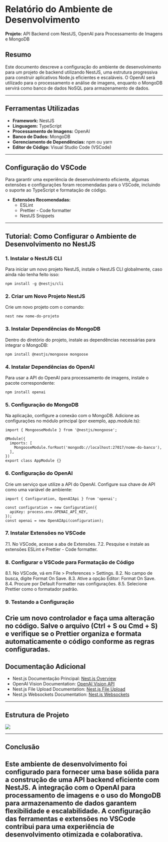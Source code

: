 # Relatório do Ambiente de Desenvolvimento

**Projeto:** API Backend com NestJS, OpenAI para Processamento de Imagens e MongoDB

## Resumo
Este documento descreve a configuração do ambiente de desenvolvimento para um projeto de backend utilizando NestJS, uma estrutura progressiva para construir aplicativos Node.js eficientes e escaláveis. O OpenAI será utilizado para o processamento e análise de imagens, enquanto o MongoDB servirá como banco de dados NoSQL para armazenamento de dados.

---

## Ferramentas Utilizadas

- **Framework:** NestJS
- **Linguagem:** TypeScript
- **Processamento de Imagens:** OpenAI
- **Banco de Dados:** MongoDB
- **Gerenciamento de Dependências:** npm ou yarn
- **Editor de Código:** Visual Studio Code (VSCode)

---

## Configuração do VSCode

Para garantir uma experiência de desenvolvimento eficiente, algumas extensões e configurações foram recomendadas para o VSCode, incluindo o suporte ao TypeScript e formatação de código.

- **Extensões Recomendadas:**
  - ESLint
  - Prettier - Code formatter
  - NestJS Snippets

---

## Tutorial: Como Configurar o Ambiente de Desenvolvimento no NestJS

### 1. Instalar o NestJS CLI
Para iniciar um novo projeto NestJS, instale o NestJS CLI globalmente, caso ainda não tenha feito isso:

```
npm install -g @nestjs/cli
```

### 2. Criar um Novo Projeto NestJS
Crie um novo projeto com o comando:

```
nest new nome-do-projeto
```
### 3. Instalar Dependências do MongoDB
Dentro do diretório do projeto, instale as dependências necessárias para integrar o MongoDB:

```
npm install @nestjs/mongoose mongoose
``` 
### 4. Instalar Dependências do OpenAI
Para usar a API do OpenAI para processamento de imagens, instale o pacote correspondente:

```
npm install openai
```

### 5. Configuração do MongoDB
Na aplicação, configure a conexão com o MongoDB. Adicione as configurações no módulo principal (por exemplo, app.module.ts):

```
import { MongooseModule } from '@nestjs/mongoose';

@Module({
  imports: [
    MongooseModule.forRoot('mongodb://localhost:27017/nome-do-banco'),
  ],
})
export class AppModule {}
```

### 6. Configuração do OpenAI
Crie um serviço que utilize a API do OpenAI. Configure sua chave de API como uma variável de ambiente:

```
import { Configuration, OpenAIApi } from 'openai';

const configuration = new Configuration({
  apiKey: process.env.OPENAI_API_KEY,
});
const openai = new OpenAIApi(configuration);
``` 
### 7. Instalar Extensões no VSCode
7.1. No VSCode, acesse a aba de Extensões.
7.2. Pesquise e instale as extensões ESLint e Prettier - Code formatter.

### 8. Configurar o VSCode para Formatação de Código
8.1. No VSCode, vá em File > Preferences > Settings.
8.2. No campo de busca, digite Format On Save.
8.3. Ative a opção Editor: Format On Save.
8.4. Procure por Default Formatter nas configurações.
8.5. Selecione Prettier como o formatador padrão.

### 9. Testando a Configuração

Crie um novo controlador e faça uma alteração no código. Salve o arquivo (Ctrl + S ou Cmd + S) e verifique se o Prettier organiza e formata automaticamente o código conforme as regras configuradas.
---

## Documentação Adicional
- Nest.js Documentação Principal: [Nest.js Overview](https://docs.nestjs.com/first-steps)
- OpenAI Vision Documentation: [OpenAI Vision API](https://platform.openai.com/docs/guides/vision)
- Nest.js File Upload Documentation: [Nest.js File Upload](https://docs.nestjs.com/techniques/file-upload)
- Nest.js Websockets Documentation: [Nest.js Websockets](https://docs.nestjs.com/websockets/gateways)

---
## Estrutura de Projeto
<img src="https://github.com/TAI-II/PaySplit/blob/main/7.%20Fotos/image4.png">

---
## Conclusão

Este ambiente de desenvolvimento foi configurado para fornecer uma base sólida para a construção de uma API backend eficiente com NestJS. A integração com o OpenAI para processamento de imagens e o uso do MongoDB para armazenamento de dados garantem flexibilidade e escalabilidade. A configuração das ferramentas e extensões no VSCode contribui para uma experiência de desenvolvimento otimizada e colaborativa.
---